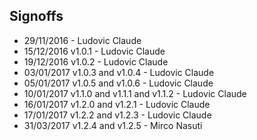 ## Signoffs

* 29/11/2016 - Ludovic Claude
* 15/12/2016 v1.0.1 - Ludovic Claude
* 19/12/2016 v1.0.2 - Ludovic Claude
* 03/01/2017 v1.0.3 and v1.0.4 - Ludovic Claude
* 05/01/2017 v1.0.5 and v1.0.6 - Ludovic Claude
* 10/01/2017 v1.1.0 and v1.1.1 and v1.1.2 - Ludovic Claude
* 16/01/2017 v1.2.0 and v1.2.1 - Ludovic Claude
* 17/01/2017 v1.2.2 and v1.2.3 - Ludovic Claude
* 31/03/2017 v1.2.4 and v1.2.5 - Mirco Nasuti
